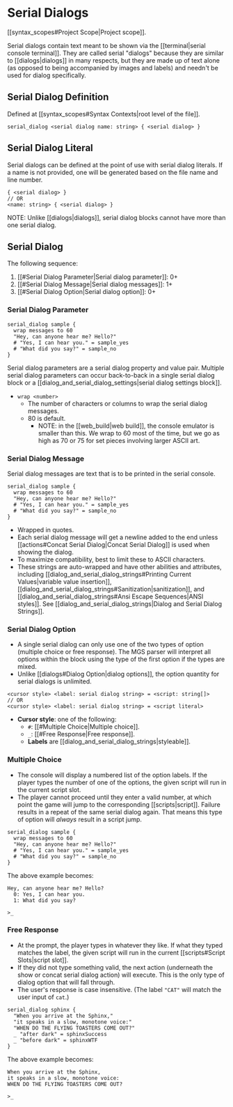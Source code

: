 # Serial Dialogs

[[syntax_scopes#Project Scope|Project scope]].

Serial dialogs contain text meant to be shown via the [[terminal|serial console terminal]]. They are called serial "dialogs" because they are similar to [[dialogs|dialogs]] in many respects, but they are made up of text alone (as opposed to being accompanied by images and labels) and needn't be used for dialog specifically.

## Serial Dialog Definition

Defined at [[syntax_scopes#Syntax Contexts|root level of the file]].

```
serial_dialog <serial dialog name: string> { <serial dialog> }
```

## Serial Dialog Literal

Serial dialogs can be defined at the point of use with serial dialog literals. If a name is not provided, one will be generated based on the file name and line number.

```
{ <serial dialog> }
// OR
<name: string> { <serial dialog> }
```

NOTE: Unlike [[dialogs|dialogs]], serial dialog blocks cannot have more than one serial dialog.

## Serial Dialog

The following sequence:

1. [[#Serial Dialog Parameter|Serial dialog parameter]]: 0+
2. [[#Serial Dialog Message|Serial dialog messages]]: 1+
3. [[#Serial Dialog Option|Serial dialog option]]: 0+

### Serial Dialog Parameter

```mgs{2}
serial_dialog sample {
  wrap messages to 60
  "Hey, can anyone hear me? Hello?"
  # "Yes, I can hear you." = sample_yes
  # "What did you say?" = sample_no
}
```

Serial dialog parameters are a serial dialog property and value pair. Multiple serial dialog parameters can occur back-to-back in a single serial dialog block or a [[dialog_and_serial_dialog_settings|serial dialog settings block]].

- `wrap <number>`
	- The number of characters or columns to wrap the serial dialog messages.
	- 80 is default.
		- NOTE: in the [[web_build|web build]], the console emulator is smaller than this. We wrap to 60 most of the time, but we go as high as 70 or 75 for set pieces involving larger ASCII art.

### Serial Dialog Message

Serial dialog messages are text that is to be printed in the serial console.

```mgs{3}
serial_dialog sample {
  wrap messages to 60
  "Hey, can anyone hear me? Hello?"
  # "Yes, I can hear you." = sample_yes
  # "What did you say?" = sample_no
}
```

- Wrapped in quotes.
- Each serial dialog message will get a newline added to the end unless [[actions#Concat Serial Dialog|Concat Serial Dialog]] is used when showing the dialog.
- To maximize compatibility, best to limit these to ASCII characters.
- These strings are auto-wrapped and have other abilities and attributes, including [[dialog_and_serial_dialog_strings#Printing Current Values|variable value insertion]], [[dialog_and_serial_dialog_strings#Sanitization|sanitization]], and [[dialog_and_serial_dialog_strings#Ansi Escape Sequences|ANSI styles]]. See [[dialog_and_serial_dialog_strings|Dialog and Serial Dialog Strings]].

### Serial Dialog Option

- A single serial dialog can only use one of the two types of option (multiple choice or free response). The MGS parser will interpret all options within the block using the type of the first option if the types are mixed.
- Unlike [[dialogs#Dialog Option|dialog options]], the option quantity for serial dialogs is unlimited.

```
<cursor style> <label: serial dialog string> = <script: string[]>
// OR
<cursor style> <label: serial dialog string> = <script literal>
```

- **Cursor style**: one of the following:
	- `#`: [[#Multiple Choice|Multiple choice]].
	- `_`: [[#Free Response|Free response]].
	- **Labels** are [[dialog_and_serial_dialog_strings|styleable]].

### Multiple Choice

- The console will display a numbered list of the option labels. If the player types the number of one of the options, the given script will run in the current script slot.
- The player cannot proceed until they enter a valid number, at which point the game will jump to the corresponding [[scripts|script]]. Failure results in a repeat of the same serial dialog again. That means this type of option will *always* result in a script jump.

```mgs{4-5}
serial_dialog sample {
  wrap messages to 60
  "Hey, can anyone hear me? Hello?"
  # "Yes, I can hear you." = sample_yes
  # "What did you say?" = sample_no
}
```

The above example becomes:

```
Hey, can anyone hear me? Hello?
  0: Yes, I can hear you.
  1: What did you say?

>_
```

### Free Response

- At the prompt, the player types in whatever they like. If what they typed matches the label, the given script will run in the current [[scripts#Script Slots|script slot]].
- If they did not type something valid, the next action (underneath the show or concat serial dialog action) will execute. This is the only type of dialog option that will fall through.
- The user's response is case insensitive. (The label `"CAT"` will match the user input of `cat`.)

```mgs{6-7}
serial_dialog sphinx {
  "When you arrive at the Sphinx,"
  "it speaks in a slow, monotone voice:"
  "WHEN DO THE FLYING TOASTERS COME OUT?"
  _ "after dark" = sphinxSuccess
  _ "before dark" = sphinxWTF
}
```

The above example becomes:

```
When you arrive at the Sphinx,
it speaks in a slow, monotone voice:
WHEN DO THE FLYING TOASTERS COME OUT?

>_
```
